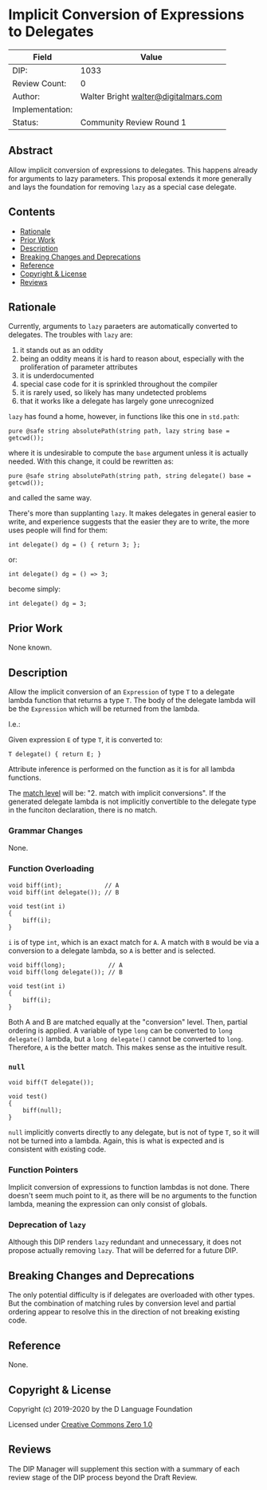 # Implicit Conversion of Expressions to Delegates

| Field           | Value                                                           |
|-----------------|-----------------------------------------------------------------|
| DIP:            | 1033                                                            |
| Review Count:   | 0                                                               |
| Author:         | Walter Bright walter@digitalmars.com                            |
| Implementation: |                                                                 |
| Status:         | Community Review Round 1                                        |

## Abstract

Allow implicit conversion of expressions to delegates. This happens already for
arguments to lazy parameters. This proposal extends it more generally and
lays the foundation for removing `lazy` as a special case delegate.


## Contents
* [Rationale](#rationale)
* [Prior Work](#prior-work)
* [Description](#description)
* [Breaking Changes and Deprecations](#breaking-changes-and-deprecations)
* [Reference](#reference)
* [Copyright & License](#copyright--license)
* [Reviews](#reviews)

## Rationale

Currently, arguments to `lazy` paraeters are automatically converted to delegates. The troubles with `lazy` are:

1. it stands out as an oddity
2. being an oddity means it is hard to reason about, especially with the
proliferation of parameter attributes
3. it is underdocumented
4. special case code for it is sprinkled throughout the compiler
5. it is rarely used, so likely has many undetected problems
6. that it works like a delegate has largely gone unrecognized 

`lazy` has found a home, however, in functions like this one in `std.path`:
```
pure @safe string absolutePath(string path, lazy string base = getcwd());
```
where it is undesirable to compute the `base` argument unless it is actually needed.
With this change, it could be rewritten as:

```
pure @safe string absolutePath(string path, string delegate() base = getcwd());
```
and called the same way.

There's more than supplanting `lazy`. It makes delegates in general easier to write,
and experience suggests that the easier they are to write, the more uses people will
find for them:

```
int delegate() dg = () { return 3; };
```
or:
```
int delegate() dg = () => 3;
```
become simply:
```
int delegate() dg = 3;
```


## Prior Work

None known.


## Description

Allow the implicit conversion of an `Expression` of type `T` to a delegate lambda function that
returns a type `T`. The body of the delegate lambda will be the `Expression` which
will be returned from the lambda.

I.e.:

Given expression `E` of type `T`, it is converted to:

```
T delegate() { return E; }
```

Attribute inference is performed on the function as it is for all lambda functions.

The [match level](http://dlang.org/spec/function.html#function-overloading)
will be: "2. match with implicit conversions".
If the generated delegate lambda is not implicitly convertible to the delegate type
in the funciton declaration, there is no match.


### Grammar Changes

None.


### Function Overloading

```
void biff(int);            // A
void biff(int delegate()); // B

void test(int i)
{
    biff(i);
}
```

`i` is of type `int`, which is an exact match for `A`. A match with `B` would be
via a conversion to a delegate lambda, so `A` is better and is selected.

```
void biff(long);            // A
void biff(long delegate()); // B

void test(int i)
{
    biff(i);
}
```
Both A and B are matched equally at the "conversion" level. Then, partial ordering is
applied. A variable of type `long` can be converted to `long delegate()` lambda, but a
`long delegate()` cannot be converted to `long`. Therefore, `A` is the better match.
This makes sense as the intuitive result.


### `null`

```
void biff(T delegate());

void test()
{
    biff(null);
}
```
`null` implicitly converts directly to any delegate, but is not of type `T`, so it will
not be turned into a lambda. Again, this is what is expected and is consistent
with existing code.


### Function Pointers

Implicit conversion of expressions to function lambdas is not done. There doesn't seem
much point to it, as there will be no arguments to the function lambda, meaning the expression
can only consist of globals.


### Deprecation of `lazy`

Although this DIP renders `lazy` redundant and unnecessary, it does not propose actually
removing `lazy`. That will be deferred for a future DIP.


## Breaking Changes and Deprecations

The only potential difficulty is if delegates are overloaded with other types. But the combination
of matching rules by conversion level and partial ordering appear to resolve this in the direction
of not breaking existing code.

## Reference

None.

## Copyright & License
Copyright (c) 2019-2020 by the D Language Foundation

Licensed under [Creative Commons Zero 1.0](https://creativecommons.org/publicdomain/zero/1.0/legalcode.txt)

## Reviews
The DIP Manager will supplement this section with a summary of each review stage
of the DIP process beyond the Draft Review.
